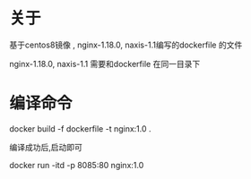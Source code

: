 # 关于

基于centos8镜像 , nginx-1.18.0, naxis-1.1编写的dockerfile 的文件

 nginx-1.18.0, naxis-1.1 需要和dockerfile 在同一目录下

# 编译命令

docker build -f dockerfile -t nginx:1.0 .  

 编译成功后,启动即可

docker run -itd -p 8085:80 nginx:1.0



